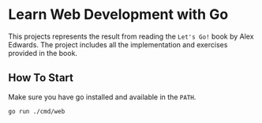 # Learn Web Development with Go

This projects represents the result from reading the `Let's Go!` book by Alex Edwards. The project includes all the implementation and exercises provided in the book.

## How To Start

Make sure you have go installed and available in the `PATH`.

```
go run ./cmd/web
```
